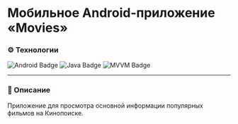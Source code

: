 # Мобильное Android-приложение «Movies»

### ⚙️ Технологии 
![Android Badge](https://img.shields.io/badge/Android-3DDC84?style=for-the-badge&logo=android&logoColor=white)
![Java Badge](https://img.shields.io/badge/Java-ED8B00?style=for-the-badge&logo=java&logoColor=white)
![MVVM Badge](https://img.shields.io/badge/MVVM-000000?style=for-the-badge&logo=mvvm&logoColor=white)

---

### 📄 Описание
Приложение для просмотра основной информации популярных фильмов на Кинопоиске.

